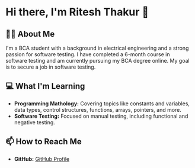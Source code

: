 # Hi there, I'm Ritesh Thakur 👋

## 👨‍💻 About Me
I'm a BCA student with a background in electrical engineering and a strong passion for software testing. I have completed a 6-month course in software testing and am currently pursuing my BCA degree online. My goal is to secure a job in software testing.

## 💻 What I'm Learning
- **Programming Mathology:** Covering topics like constants and variables, data types, control structures, functions, arrays, pointers, and more.
- **Software Testing:** Focused on manual testing, including functional and negative testing.

## 📫 How to Reach Me
- **GitHub:** [GitHub Profile](https://github.com/RiteshThakur-ST)



